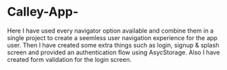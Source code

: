 # Calley-App-
 Here I have used every navigator option available and combine them in a single project to create a seemless user navigation experience for the app user.  Then I have created some extra things such as login, signup &amp; splash screen and provided an authentication flow using AsycStorage. Also I have created form validation for the login screen.
